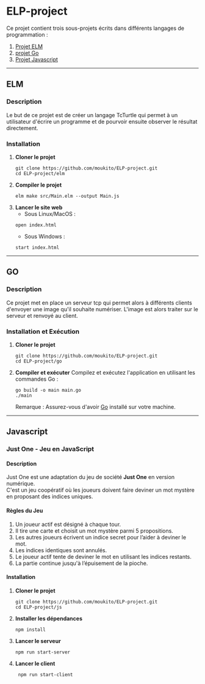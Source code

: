 # ELP-project

Ce projet contient trois sous-projets écrits dans différents langages de programmation :


1. [Projet ELM](#elm)
2. [projet Go](#go)
3. [Projet Javascript](#javascript)

---

## ELM

### Description

Le but de ce projet est de créer un langage TcTurtle qui permet à un utilisateur d'écrire un programme et de pourvoir ensuite observer le résultat directement.

### Installation
1. **Cloner le projet**
   ```shell
   git clone https://github.com/moukito/ELP-project.git
   cd ELP-project/elm
   ```
2. **Compiler le projet**
   ```shell
   elm make src/Main.elm --output Main.js
   ```
3. **Lancer le site web**
   - Sous Linux/MacOS :
   ```shell
   open index.html
   ```
   - Sous Windows :
   ```shell
   start index.html
   ```

---

## GO

### Description

Ce projet met en place un serveur tcp qui permet alors à différents clients d'envoyer une image qu'il souhaite numériser. L'image est alors traiter sur le serveur et renvoyé au client.

### Installation et Exécution
1. **Cloner le projet**
   ```shell
   git clone https://github.com/moukito/ELP-project.git
   cd ELP-project/go
   ```

2. **Compiler et exécuter**
   Compilez et exécutez l'application en utilisant les commandes Go :
   ```shell
   go build -o main main.go
   ./main
   ```

   Remarque : Assurez-vous d'avoir [Go](https://golang.org/) installé sur votre machine.

---

## Javascript

### Just One - Jeu en JavaScript

#### Description
Just One est une adaptation du jeu de société **Just One** en version numérique.  
C'est un jeu coopératif où les joueurs doivent faire deviner un mot mystère en proposant des indices uniques.

#### Règles du Jeu
1. Un joueur actif est désigné à chaque tour.
2. Il tire une carte et choisit un mot mystère parmi 5 propositions.
3. Les autres joueurs écrivent un indice secret pour l’aider à deviner le mot.
4. Les indices identiques sont annulés.
5. Le joueur actif tente de deviner le mot en utilisant les indices restants.
6. La partie continue jusqu'à l’épuisement de la pioche.

#### Installation
1. **Cloner le projet**
   ```shell
   git clone https://github.com/moukito/ELP-project.git
   cd ELP-project/js
   ```
2. **Installer les dépendances**
   ```shell
   npm install
   ```
3. **Lancer le serveur**
   ```shell
   npm run start-server
   ```
4. **Lancer le client**
   ```shell
    npm run start-client
    ```